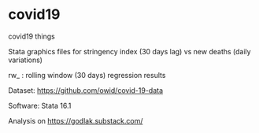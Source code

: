 # covid19
covid19 things

Stata graphics files for stringency index (30 days lag) vs new deaths (daily variations)

rw_ : rolling window (30 days) regression results

Dataset: https://github.com/owid/covid-19-data

Software: Stata 16.1

Analysis on https://godlak.substack.com/
